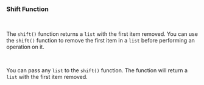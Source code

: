 ### Shift Function

<br />

The `shift()` function returns a `list` with the first item removed. You can use the `shift()` function to remove the first item in a `list` before performing an operation on it.

<br />

You can pass any `list` to the `shift()` function. The function will return a `list` with the first item removed.
